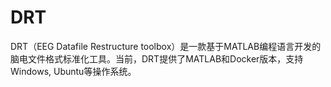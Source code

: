 # DRT
DRT（EEG Datafile Restructure toolbox）是一款基于MATLAB编程语言开发的脑电文件格式标准化工具。当前，DRT提供了MATLAB和Docker版本，支持Windows, Ubuntu等操作系统。
